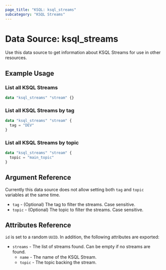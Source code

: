 ```yaml
---
page_title: "KSQL: ksql_streams"
subcategory: "KSQL Streams"
---
```


# Data Source: ksql_streams

Use this data source to get information about KSQL Streams for use in other resources.

## Example Usage

### List all KSQL Streams
```terraform
data "ksql_streams" "stream" {}
```

### List all KSQL Streams by tag
```terraform
data "ksql_streams" "stream" {
  tag = "DEV"
}
```

### List all KSQL Streams by topic
```terraform
data "ksql_streams" "stream" {
  topic = "main_topic"
}
```

## Argument Reference
Currently this data source does not allow setting both `tag` and `topic` variables at the same time.

* `tag` - (Optional) The tag to filter the streams. Case sensitive.
* `topic` - (Optional) The topic to filter the streams. Case sensitive.

## Attributes Reference

`id` is set to a random `UUID`. In addition, the following attributes
are exported:

* `streams` - The list of streams found. Can be empty if no streams are found.
  * `name` - The name of the KSQL Stream.
  * `topic` - The topic backing the stream.
